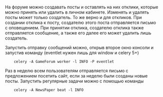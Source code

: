На форуме можно создавать посты и оставлять на них отклики, которые можно принять или удалить
в личном кабинете. Изменять и удалять посты может только создатель. То же верно и для откликов.
При создании отклика к посту, создателю этого поста отправляется письмо с оповещением. При принятии
отклика, создателю отклика также отправляется сообщение, а также его далее его может удалить лишь
создатель.

Запустить отправку сообщений можно, открыв второе окно консоли и запустив команду (eventlet нужен лишь
для window и celery 5+)

        celery -A GameForum worker -l INFO -P eventlet

Раз в неделю всем пользователям отправляется письмо с предложением посетить сайт, если за неделю были
созданы новые посты.
Запустить регулярные задачи можно с помощью команды

        celery -A NewsPaper beat -l INFO
